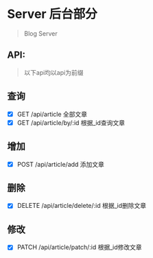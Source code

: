 # Server 后台部分

> Blog Server

## API:
> 以下api均以api为前缀

## 查询
- [x] GET /api/article 全部文章
- [x] GET /api/article/by/:id 根据_id查询文章
## 增加
- [x] POST /api/article/add 添加文章
## 删除
- [x] DELETE /api/article/delete/:id 根据_id删除文章
## 修改
- [x] PATCH /api/article/patch/:id 根据_id修改文章
```
